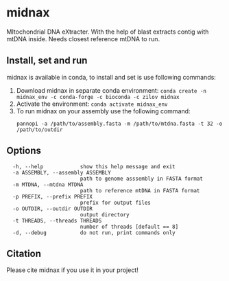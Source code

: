 # midnax
MItochondrial DNA eXtracter. With the help of blast extracts contig with mtDNA inside. Needs closest reference mtDNA to run.
## Install, set and run
midnax is available in conda, to install and set is use following commands:
1) Download midnax in separate conda environment: `conda create -n midnax_env -c conda-forge -c bioconda -c zilov midnax`
2) Activate the environment: `conda activate midnax_env`
3) To run midnax on your assembly use the following command:
   ```
   pannopi -a /path/to/assembly.fasta -m /path/to/mtdna.fasta -t 32 -o /path/to/outdir
   ```
## Options
```
  -h, --help            show this help message and exit
  -a ASSEMBLY, --assembly ASSEMBLY
                        path to genome asssembly in FASTA format
  -m MTDNA, --mtdna MTDNA
                        path to reference mtDNA in FASTA format
  -p PREFIX, --prefix PREFIX
                        prefix for output files
  -o OUTDIR, --outdir OUTDIR
                        output directory
  -t THREADS, --threads THREADS
                        number of threads [default == 8]
  -d, --debug           do not run, print commands only
```
## Citation
Please cite midnax if you use it in your project!